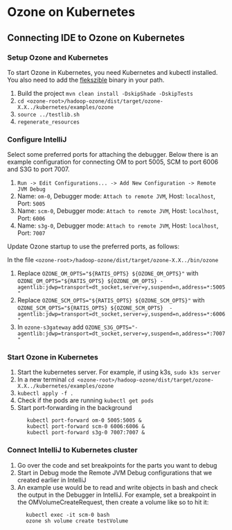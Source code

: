 <!---
  Licensed under the Apache License, Version 2.0 (the "License");
  you may not use this file except in compliance with the License.
  You may obtain a copy of the License at

   http://www.apache.org/licenses/LICENSE-2.0

  Unless required by applicable law or agreed to in writing, software
  distributed under the License is distributed on an "AS IS" BASIS,
  WITHOUT WARRANTIES OR CONDITIONS OF ANY KIND, either express or implied.
  See the License for the specific language governing permissions and
  limitations under the License. See accompanying LICENSE file.
-->

Ozone on Kubernetes
===

## Connecting IDE to Ozone on Kubernetes

### Setup Ozone and Kubernetes

To start Ozone in Kubernetes, you need Kubernetes and kubectl installed. You also need to add the [flekszible](https://github.com/elek/flekszible) binary in your path.

1. Build the project `mvn clean install -DskipShade -DskipTests`
2. `cd <ozone-root>/hadoop-ozone/dist/target/ozone-X.X../kubernetes/examples/ozone`
3. `source ../testlib.sh`
4. `regenerate_resources`

### Configure IntelliJ

Select some preferred ports for attaching the debugger.
Below there is an example configuration for connecting OM to port 5005, SCM to port 6006 and S3G to port 7007.

1. `Run -> Edit Configurations... -> Add New Configuration -> Remote JVM Debug`
2. Name: `om-0`, Debugger mode: `Attach to remote JVM`, Host: `localhost`, Port: `5005`
3. Name: `scm-0`, Debugger mode: `Attach to remote JVM`, Host: `localhost`, Port: `6006`
4. Name: `s3g-0`, Debugger mode: `Attach to remote JVM`, Host: `localhost`, Port: `7007`

Update Ozone startup to use the preferred ports, as follows:

In the file `<ozone-root>/hadoop-ozone/dist/target/ozone-X.X../bin/ozone`

1. Replace `OZONE_OM_OPTS="${RATIS_OPTS} ${OZONE_OM_OPTS}"` with `OZONE_OM_OPTS="${RATIS_OPTS} ${OZONE_OM_OPTS} -agentlib:jdwp=transport=dt_socket,server=y,suspend=n,address=*:5005"`
2. Replace `OZONE_SCM_OPTS="${RATIS_OPTS} ${OZONE_SCM_OPTS}"` with `OZONE_SCM_OPTS="${RATIS_OPTS} ${OZONE_SCM_OPTS}  -agentlib:jdwp=transport=dt_socket,server=y,suspend=n,address=*:6006"`
3. In `ozone-s3gateway` add `OZONE_S3G_OPTS="-agentlib:jdwp=transport=dt_socket,server=y,suspend=n,address=*:7007"`

### Start Ozone in Kubernetes

1. Start the kubernetes server. For example, if using k3s, `sudo k3s server`
2. In a new terminal `cd <ozone-root>/hadoop-ozone/dist/target/ozone-X.X../kubernetes/examples/ozone`
3. `kubectl apply -f .`
4. Check if the pods are running `kubectl get pods`
5. Start port-forwarding in the background
   ```
      kubectl port-forward om-0 5005:5005 &
      kubectl port-forward scm-0 6006:6006 &
      kubectl port-forward s3g-0 7007:7007 &
   ```

### Connect IntelliJ to Kubernetes cluster

1. Go over the code and set breakpoints for the parts you want to debug
2. Start in Debug mode the Remote JVM Debug configurations that we created earlier in IntelliJ
3. An example use would be to read and write objects in bash and check the output in the Debugger in IntelliJ.  For example, set a breakpoint in the OMVolumeCreateRequest, then create a volume like so to hit it:
```
      kubectl exec -it scm-0 bash
      ozone sh volume create testVolume
```
